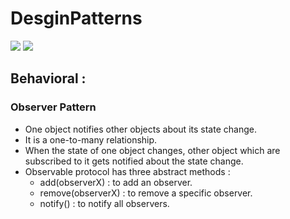 # DesginPatterns

![](https://img.shields.io/badge/build-passing-brightgreen.svg)
![](https://img.shields.io/badge/platform-iOS-lightgrey.svg)

## Behavioral : 

### Observer Pattern

 - One object notifies other objects about its state change.
 - It is a one-to-many relationship.
 - When the state of one object changes, other object which are subscribed to it gets notified about the state change.
 - Observable protocol has three abstract methods : 
    * add(observerX) : to add an observer.
    * remove(observerX) : to remove a specific observer.
    * notify() : to notify all observers.
